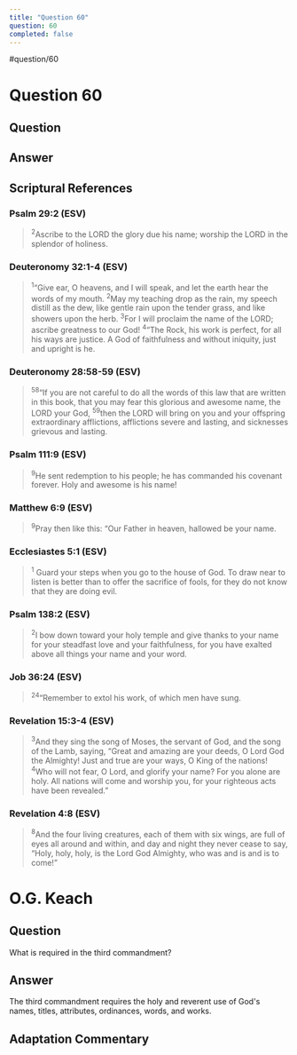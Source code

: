 ```yaml
---
title: "Question 60"
question: 60
completed: false
---
```

#question/60
# Question 60

## Question


## Answer


## Scriptural References
### Psalm 29:2 (ESV)
> <sup>2</sup>Ascribe to the LORD the glory due his name; worship the LORD in the splendor of holiness.

### Deuteronomy 32:1-4 (ESV)
> <sup>1</sup>“Give ear, O heavens, and I will speak, and let the earth hear the words of my mouth.
> <sup>2</sup>May my teaching drop as the rain, my speech distill as the dew, like gentle rain upon the tender grass, and like showers upon the herb.
> <sup>3</sup>For I will proclaim the name of the LORD; ascribe greatness to our God!
> <sup>4</sup>“The Rock, his work is perfect, for all his ways are justice. A God of faithfulness and without iniquity, just and upright is he.

### Deuteronomy 28:58-59 (ESV)
> <sup>58</sup>“If you are not careful to do all the words of this law that are written in this book, that you may fear this glorious and awesome name, the LORD your God,
> <sup>59</sup>then the LORD will bring on you and your offspring extraordinary afflictions, afflictions severe and lasting, and sicknesses grievous and lasting.

### Psalm 111:9 (ESV)
> <sup>9</sup>He sent redemption to his people; he has commanded his covenant forever. Holy and awesome is his name!

### Matthew 6:9 (ESV)
> <sup>9</sup>Pray then like this: “Our Father in heaven, hallowed be your name.

### Ecclesiastes 5:1 (ESV)
> <sup>1</sup> Guard your steps when you go to the house of God. To draw near to listen is better than to offer the sacrifice of fools, for they do not know that they are doing evil.

### Psalm 138:2 (ESV)
> <sup>2</sup>I bow down toward your holy temple and give thanks to your name for your steadfast love and your faithfulness, for you have exalted above all things your name and your word.

### Job 36:24 (ESV)
> <sup>24</sup>“Remember to extol his work, of which men have sung.

### Revelation 15:3-4 (ESV)
> <sup>3</sup>And they sing the song of Moses, the servant of God, and the song of the Lamb, saying, “Great and amazing are your deeds, O Lord God the Almighty! Just and true are your ways, O King of the nations!
> <sup>4</sup>Who will not fear, O Lord, and glorify your name? For you alone are holy. All nations will come and worship you, for your righteous acts have been revealed.”

### Revelation 4:8 (ESV)
> <sup>8</sup>And the four living creatures, each of them with six wings, are full of eyes all around and within, and day and night they never cease to say, “Holy, holy, holy, is the Lord God Almighty, who was and is and is to come!”

# O.G. Keach
## Question
What is required in the third commandment?

## Answer
The third commandment requires the holy and reverent use of God's names, titles, attributes, ordinances, words, and works.

## Adaptation Commentary
